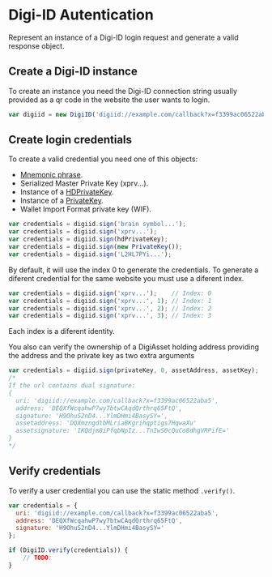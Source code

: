 # Digi-ID Autentication

Represent an instance of a Digi-ID login request and generate a valid response object.

## Create a Digi-ID instance

To create an instance you need the Digi-ID connection string usually provided as a qr code in the website the user wants to login.

```javascript
var digiid = new DigiID('digiid://example.com/callback?x=f3399ac06522aba5');
```

## Create login credentials

To create a valid credential you need one of this objects:

- [Mnemonic phrase](mnemonic.md).
- Serialized Master Private Key (xprv...).
- Instance of a [HDPrivateKey](hierarchical.md).
- Instance of a [PrivateKey](privatekey.md).
- Wallet Import Format private key (WIF).

```javascript
var credentials = digiid.sign('brain symbol...');
var credentials = digiid.sign('xprv...');
var credentials = digiid.sign(hdPrivateKey);
var credentials = digiid.sign(new PrivateKey());
var credentials = digiid.sign('L2HL7PYi...');
```

By default, it will use the index 0 to generate the credentials. To generate a diferent credential for the same website you must use a diferent index.

```javascript
var credentials = digiid.sign('xprv...');    // Index: 0
var credentials = digiid.sign('xprv...', 1); // Index: 1
var credentials = digiid.sign('xprv...', 2); // Index: 2
var credentials = digiid.sign('xprv...', 3); // Index: 3
```

Each index is a diferent identity.

You also can verify the ownership of a DigiAsset holding address providing the address and the private key as two extra arguments

```javascript
var credentials = digiid.sign(privateKey, 0, assetAddress, assetKey);
/*
If the url contains dual signature:
{
  uri: 'digiid://example.com/callback?x=f3399ac06522aba5',
  address: 'DEQXfWcqahwP7wy7btwCAqdQrthrq65FtQ',
  signature: 'H9OhuS2nD4...YlmDHmi4BasySY=',
  assetaddress: 'DQXmzngdtbMLriaBKgrihqptigs7HqwaXu'
  assetsignature: 'IKQdjm8iPfqbNpIz...TnIwS0cQuCo8dhgVRPifE='
}
*/
```

## Verify credentials

To verify a user credential you can use the static method `.verify()`.

```javascript
var credentials = {
  uri: 'digiid://example.com/callback?x=f3399ac06522aba5',
  address: 'DEQXfWcqahwP7wy7btwCAqdQrthrq65FtQ',
  signature: 'H9OhuS2nD4...YlmDHmi4BasySY='
};

if (DigiID.verify(credentials)) {
    // TODO:
}

```